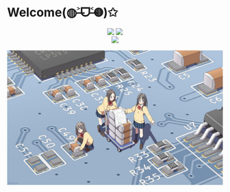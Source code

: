 # Welcome(◍˃̶ᗜ˂̶◍)✩

<div align="center">
  <img src="https://github-readme-stats.vercel.app/api?username=fumiama&show_icons=true&count_private=true&icon_color=eed0d2&text_color=24292e&bg_color=ffffff&title_color=eed0d2&hide_title=true" />
  <img src="http://pan.fumiama.top:42412/cmoe?name=fumiama&theme=r34" />
</div>





<div align="center">
<img src="https://github-readme-stats.vercel.app/api/top-langs/?username=fumiama&layout=compact&icon_color=eed0d2&text_color=24292e&bg_color=ffffff&title_color=eed0d2&hide_title=true" />
</div>

![pcb](pcb.jpg)
